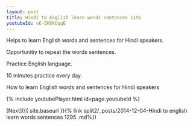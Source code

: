 ```yaml
---
layout: post
title: Hindi to English learn words sentences 1191 
youtubeId: vE-5MXKUqqE
---
```

 
 
Helps to learn English words and sentences for Hindi speakers.

Opportunitiy to repeat the words sentences. 

Practice English language. 
 
10 minutes practice every day. 
 
How to learn English words and sentences for Hindi speakers 
 
{% include youtubePlayer.html id=page.youtubeId %}
 
 
[Next]({{ site.baseurl }}{% link  split2/_posts/2014-12-04-Hindi to english learn words sentences 1295 .md%})
 

